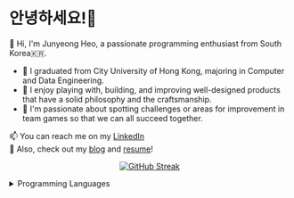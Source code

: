 # 안녕하세요!👋

🐲 Hi, I'm Junyeong Heo, a passionate programming enthusiast from South Korea🇰🇷.

- 🌱 I graduated from City University of Hong Kong, majoring in Computer and Data Engineering.
- 🔭 I enjoy playing with, building, and improving well-designed products that have a solid philosophy and the craftsmanship.
- 💫 I'm passionate about spotting challenges or areas for improvement in team games so that we can all succeed together.

📫 You can reach me on my [LinkedIn](https://linkedin.com/in/junyeongheo)  
💬 Also, check out my [blog](https://junyeongh.github.io/) and [resume](./resume/resume.pdf)!

<p align="center">
  <a href="https://git.io/streak-stats">
    <img src="https://github-readme-streak-stats.herokuapp.com?user=junyeongh" alt="GitHub Streak" />
  </a>
</p>

<details>
  <summary>Programming Languages</summary>

  <p align="center">
    <a href="https://github.com/junyeongh">
      <img src="https://github-readme-stats.vercel.app/api/top-langs/?username=junyeongh&hide_border=false&include_all_commits=true&count_private=true&layout=compact" alt="GitHub Top Languages" />
    </a>
  </p>

  <div align="center">
  <table>
    <tr>
      <td align="center"><strong>Write mostly in</strong></td>
      <td align="center">
        <a href="https://developer.mozilla.org/en-US/docs/Web/JavaScript" target="_blank" rel="noreferrer">
          <img src="https://raw.githubusercontent.com/devicons/devicon/master/icons/javascript/javascript-original.svg"
            alt="javascript" width="40" height="40" />
        </a>
        <a href="https://www.typescriptlang.org/" target="_blank" rel="noreferrer">
          <img src="https://raw.githubusercontent.com/devicons/devicon/master/icons/typescript/typescript-original.svg"
            alt="typescript" width="40" height="40" />
        </a>
      </td>
    </tr>
    <tr>
      <td align="center"><strong>Write occasionally in</strong></td>
      <td align="center">
        <a href="https://www.rust-lang.org" target="_blank" rel="noreferrer">
          <img src="https://raw.githubusercontent.com/devicons/devicon/master/icons/rust/rust-original.svg" alt="rust"
            width="40" height="40" />
        </a>
        <a href="https://www.python.org" target="_blank" rel="noreferrer">
          <img src="https://raw.githubusercontent.com/devicons/devicon/master/icons/python/python-original.svg"
            alt="python" width="40" height="40" />
        </a>
      </td>
    </tr>
    <tr>
      <td align="center"><strong>Want to Explore</strong></td>
      <td align="center">
        <a href="https://golang.org" target="_blank" rel="noreferrer">
          <img src="https://raw.githubusercontent.com/devicons/devicon/master/icons/go/go-original.svg" alt="go"
            width="40" height="40" />
        </a>
        <a href="https://www.haskell.org/" target="_blank" rel="noreferrer">
          <img src="https://upload.wikimedia.org/wikipedia/commons/1/1c/Haskell-Logo.svg" alt="haskell" width="40"
            height="40" />
        </a>
      </td>
    </tr>
  </table>
  </div>

</details>

<!--
<details>
<summary>Projects</summary>

- foo
- bar
- baz

</details>
-->
